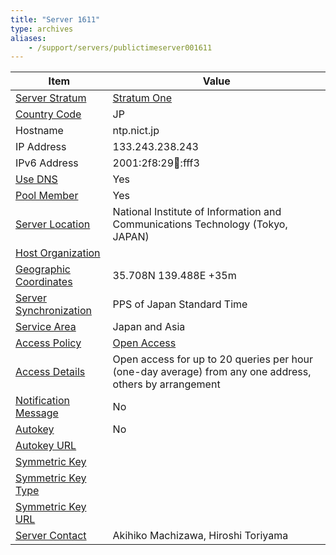 ```yaml
---
title: "Server 1611"
type: archives
aliases:
    - /support/servers/publictimeserver001611
---
```


| Item | Value |
| ----- | ----- |
| [Server Stratum](/support/servers/serverstratum) | [Stratum One](/support/servers/stratumonetimeservers) |
| [Country Code](/support/servers/countrycode) | JP |
| Hostname |  ntp.nict.jp |
| IP Address |  133.243.238.243 |
| IPv6 Address | 2001:2f8:29:100::fff3 |
| [Use DNS](/support/servers/usedns) | Yes |
| [Pool Member](/support/servers/poolmember) | Yes |
| [Server Location](/support/servers/serverlocation) |  National Institute of Information and Communications Technology (Tokyo, JAPAN)  |
| [Host Organization](/support/servers/hostorganization) | |
| [ Geographic Coordinates](/support/servers/geographiccoordinates) |  35.708N 139.488E +35m |
| [Server Synchronization](/support/servers/serversynchronization) |  PPS of Japan Standard Time  |
| [Service Area](/support/servers/servicearea) |  Japan and Asia  |
| [Access Policy](/support/servers/accesspolicy) | [Open Access](/support/servers/openaccess) |
| [Access Details](/support/servers/accessdetails) |  Open access for up to 20 queries per hour (one-day average) from any one address, others by arrangement  |
| [Notification Message](/support/servers/notificationmessage) | No |
| [Autokey](/support/servers/autokey) | No |
| [Autokey URL](/support/servers/autokeyurl) | |
| [Symmetric Key](/support/servers/symmetrickey) |  |
| [Symmetric Key Type](/support/servers/symmetrickeytype) | |
| [Symmetric Key URL](/support/servers/symmetrickeyurl) | |
| [Server Contact](/support/servers/servercontact) | Akihiko Machizawa, Hiroshi Toriyama |